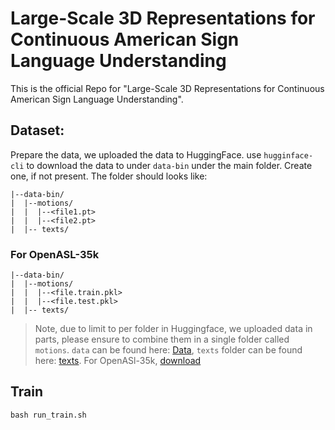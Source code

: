 # Large-Scale 3D Representations for Continuous American Sign Language Understanding

This is the official Repo for "Large-Scale 3D Representations for Continuous American Sign Language Understanding".

## Dataset:
Prepare the data, we uploaded the data to HuggingFace. use  ```hugginface-cli``` to download the data to under ```data-bin``` under the main folder. Create one, if not present. The folder should looks like:

```
|--data-bin/
|  |--motions/
|  |  |--<file1.pt>
|  |  |--<file2.pt>
|  |-- texts/
```


### For OpenASL-35k
```
|--data-bin/
|  |--motions/
|  |  |--<file.train.pkl>
|  |  |--<file.test.pkl>
|  |-- texts/
```

> Note, due to limit to per folder in Huggingface, we uploaded data in parts, please ensure to combine them in a single folder called ```motions```. ```data``` can be found here: [Data](https://huggingface.co/datasets/dongludeeplearning/OpenASL3D_Dataset/), ```texts``` folder can be found here: [texts](https://buffalo.box.com/s/5fbomz6rr007dcrvc15ek7uzur13wypl). For OpenASl-35k, [download]()



## Train
```
bash run_train.sh
```
